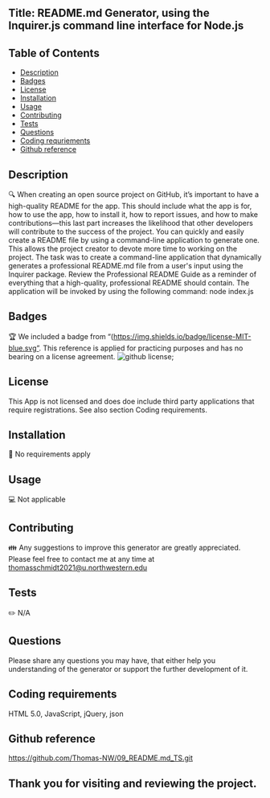 ## Title: README.md Generator, using the Inquirer.js command line interface for Node.js

## Table of Contents
- [Description](#description)
- [Badges](#badges)
- [License](#license)
- [Installation](#installation)
- [Usage](#usage)
- [Contributing](#contributing)
- [Tests](#tests)
- [Questions](#questions)
- [Coding requriements](#languages)
- [Github reference](#github)


## Description
🔍 When creating an open source project on GitHub, it’s important to have a high-quality README for the app. This should include what the app is for, how to use the app, how to install it, how to report issues, and how to make contributions—this last part increases the likelihood that other developers will contribute to the success of the project. You can quickly and easily create a README file by using a command-line application to generate one. This allows the project creator to devote more time to working on the project. The task was to create a command-line application that dynamically generates a professional README.md file from a user's input using the Inquirer package. Review the Professional README Guide as a reminder of everything that a high-quality, professional README should contain. The application will be invoked by using the following command: node index.js

## Badges
🏆 We included a badge from “(https://img.shields.io/badge/license-MIT-blue.svg”. This reference is applied for practicing purposes and has no bearing on a license agreement.
![github license](https://img.shields.io/badge/license-MIT-blue.svg);


## License
This App is not licensed and does doe include third party applications that require registrations. See also section Coding requirements.

## Installation
💾 No requirements apply


## Usage
💻 Not applicable


## Contributing
👪 Any suggestions to improve this generator are greatly appreciated. Please feel free to contact me at any time at thomasschmidt2021@u.northwestern.edu


## Tests
✏️ N/A


## Questions
Please share any questions you may have, that either help you understanding of the generator or support the further development of it.


## Coding requirements
HTML 5.0, JavaScript, jQuery, json

## Github reference 
https://github.com/Thomas-NW/09_README.md_TS.git


Thank you for visiting and reviewing the project. 
---
